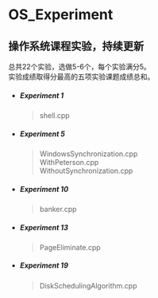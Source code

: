# OS_Experiment
## 操作系统课程实验，持续更新
总共22个实验，选做5-6个，每个实验满分5。    
实验成绩取得分最高的五项实验课题成绩总和。
* ##### Experiment 1
    > shell.cpp
* ##### Experiment 5
    > WindowsSynchronization.cpp  
    > WithPeterson.cpp  
    > WithoutSynchronization.cpp 
* ##### Experiment 10
    > banker.cpp  
* ##### Experiment 13
    > PageEliminate.cpp  
* ##### Experiment 19
    > DiskSchedulingAlgorithm.cpp
